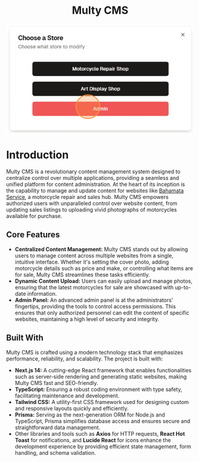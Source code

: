 <h1 align="center">Multy CMS</h1> 
<p align="center">
 <a href="https://scribehow.com/shared/Preview_the_Multy-Web-CMS_features__h0U6x42fSLyS30GEU9hlUA">
 <img src="https://github.com/Captain-Leftovers/assets/blob/master/scribeCMS.gif" alt="Scribe" ></img>
 </a>
</p>
  <h1>Introduction</h1>
    <p>Multy CMS is a revolutionary content management system designed to centralize control over multiple applications, providing a seamless and unified platform for content administration. At the heart of its inception is the capability to manage and update content for websites like <a href="https://www.bahamataservice.com/">Bahamata Service</a>, a motorcycle repair and sales hub. Multy CMS empowers authorized users with unparalleled control over website content, from updating sales listings to uploading vivid photographs of motorcycles available for purchase.</p>
    <h2>Core Features</h2>
    <ul>
        <li><strong>Centralized Content Management:</strong> Multy CMS stands out by allowing users to manage content across multiple websites from a single, intuitive interface. Whether it's setting the cover photo, adding motorcycle details such as price and make, or controlling what items are for sale, Multy CMS streamlines these tasks efficiently.</li>
        <li><strong>Dynamic Content Upload:</strong> Users can easily upload and manage photos, ensuring that the latest motorcycles for sale are showcased with up-to-date information.</li>
        <li><strong>Admin Panel:</strong> An advanced admin panel is at the administrators' fingertips, providing the tools to control access permissions. This ensures that only authorized personnel can edit the content of specific websites, maintaining a high level of security and integrity.</li>
    </ul>
    <h2>Built With</h2>
    <p>Multy CMS is crafted using a modern technology stack that emphasizes performance, reliability, and scalability. The project is built with:</p>
    <ul>
        <li><strong>Next.js 14:</strong> A cutting-edge React framework that enables functionalities such as server-side rendering and generating static websites, making Multy CMS fast and SEO-friendly.</li>
        <li><strong>TypeScript:</strong> Ensuring a robust coding environment with type safety, facilitating maintenance and development.</li>
        <li><strong>Tailwind CSS:</strong> A utility-first CSS framework used for designing custom and responsive layouts quickly and efficiently.</li>
        <li><strong>Prisma:</strong> Serving as the next-generation ORM for Node.js and TypeScript, Prisma simplifies database access and ensures secure and straightforward data management.</li>
        <li>Other libraries and tools such as <strong>Axios</strong> for HTTP requests, <strong>React Hot Toast</strong> for notifications, and <strong>Lucide React</strong> for icons enhance the development experience by providing efficient state management, form handling, and schema validation.</li>
    </ul>



